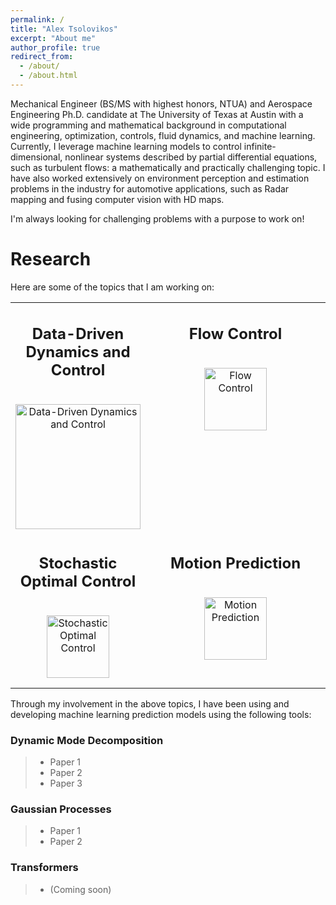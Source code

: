 ```yaml
---
permalink: /
title: "Alex Tsolovikos"
excerpt: "About me"
author_profile: true
redirect_from: 
  - /about/
  - /about.html
---
```


Mechanical Engineer (BS/MS with highest honors, NTUA) and Aerospace Engineering Ph.D. candidate at The University of Texas at Austin with a wide programming and mathematical background in computational engineering, optimization, controls, fluid dynamics, and machine learning. Currently, I leverage machine learning models to control infinite-dimensional, nonlinear systems described by partial differential equations, such as turbulent flows: a mathematically and practically challenging topic. I have also worked extensively on environment perception and estimation problems in the industry for automotive applications, such as Radar mapping and fusing computer vision with HD maps.

I'm always looking for challenging problems with a purpose to work on!


# Research

Here are some of the topics that I am working on:


<table style="margin-left: auto; margin-right: auto; border: 0px;">
  <tbody>
    <tr>
      <td style="width: 200px; height: 250px; text-align: center; vertical-align: top; border: 0px solid black;">
        <h2>Data-Driven Dynamics and Control</h2>
        <br>
        <img src="https://alextsolovikos.github.io/docs/deep_gp_koopman_example.png" alt="Data-Driven Dynamics and Control" height="200px">
      </td>
      <td style="width: 300px; height: 250px; text-align: center; vertical-align: top; border: 0px solid black;">
        <h2>Flow Control</h2>
        <br>
        <img src="https://alextsolovikos.github.io/docs/multiple_lsms_dns_overview.png" alt="Flow Control" height="100px" width="auto">
      </td>
    </tr>
    <tr>
      <td style="width: 200px; height: 250px; text-align: center; vertical-align: top; border: 0px;">
        <h2>Stochastic Optimal Control</h2>
        <br>
        <img src="https://alextsolovikos.github.io/docs/greedy_covariance_2d.png" alt="Stochastic Optimal Control" height="100px" width="auto">
      </td>
      <td style="width: 300px; height: 250px; text-align: center; vertical-align: top; border: 0px;">
        <h2>Motion Prediction</h2>
        <br>
        <img src="https://alextsolovikos.github.io/docs/transformer-example-prediction.png" alt="Motion Prediction" width="auto" height="100px">
      </td>
    </tr>
  </tbody>
</table>


Through my involvement in the above topics, I have been using and developing machine learning prediction models using the following tools:

### Dynamic Mode Decomposition
> - Paper 1
> - Paper 2
> - Paper 3

### Gaussian Processes
> - Paper 1
> - Paper 2

### Transformers
> - (Coming soon)




